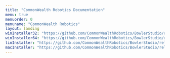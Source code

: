 ```yaml
---
title: "CommonWealth Robotics Documentation"
menu: true
menuorder: 0
menuname: "CommonWealth Robotics"
layout: landing
winInstaller32: "https://github.com/CommonWealthRobotics/BowlerStudio/releases/download/0.22.1/Windows-32-BowlerStudio-0.22.1.exe"
winInstaller64: "https://github.com/CommonWealthRobotics/BowlerStudio/releases/download/0.22.1/Windows-64-BowlerStudio-0.22.1.exe"
linInstaller: "https://github.com/CommonWealthRobotics/BowlerStudio/releases/download/0.22.1/Ubuntu-BowlerStudio-0.22.1.deb"
macInstaller: "https://github.com/CommonWealthRobotics/BowlerStudio/releases/download/0.22.1/MacOSX-BowlerStudio-0.22.1.zip"
---
```


